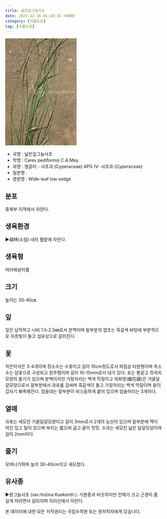 ```yaml
---
title: 넓은잎그늘사초
date: 2023-12-16 01:18:16 +0800
category: [식물도감]
tag: [식물도감]
---
```




![넓은잎그늘사초](/assets/img/fileUpload/plants/basic/Cyperaceae/Carex/4910/1_th2.JPG)
- 국명 : 넓은잎그늘사초
- 학명 : Carex pediformis C.A.Mey.
- 과명 : 앵글러 - 사초과 (Cyperaceae) APG Ⅳ- 사초과 (Cyperaceae)
- 일본명 : 
- 영문명 : Wide-leaf low sedge


## 분포
중북부 지역에서 자란다.
## 생육환경
▶疎林(소림) 내의 풀밭에 자란다.
## 생육형
여러해살이풀
## 크기
높이는 30-40㎝.
## 잎
잎은 납작하고 나비 1.5-2.5㎜로서 분백이며 밑부분의 엽초는 흑갈색 바탕에 부분적으로 자줏빛이 돌고 섬유상으로 갈라진다.
## 꽃
작은이삭은 3-4개이며 정소수는 수꽃이고 길이 10cm정도로서 피침상 타원형이며 측소수는 암꽃으로 구성되고 원주형이며 길이 10-15mm로서 대가 있다. 포는 통같고 젓꼭지모양의 돌기가 있으며 분백이지만 가장자리는 백색 막질이고 자화영(雌花穎)은 거꿀달걀모양으로서 밑부분에서 과포를 감싸며 흑갈색이 돌고 가장자리는 백색 막질이며 끝이 갑자기 뾰족해진다. 암술대는 밑부분이 비스듬하게 붙어 있으며 암술머리는 3개이다.
## 열매
과포는 세모진 거꿀달걀모양이고 길이 3mm로서 2개의 능선이 있으며 밑부분에 맥이 약간 있고 털이 있으며 부리는 짧으며 굽고 끝이 밋밋. 수과는 세모진 넓은 달걀모양이며 길이 2mm이다.
## 줄기
모여나기하며 높이 30-40cm이고 세모졌다.
## 유사종
▶왕그늘사초 (var.rhizina Kuekenth.): 기본종과 비슷하지만 전체가 크고 근경이 좀 길게 자라면서 갈라지며 지리산에서 자란다.






본 데이터에 대한 모든 저작권리는 국립수목원 또는 원저작자에게 있습니다.

